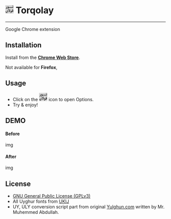 # <img src="icon.png" alt="Torqolay" width="26"> Torqolay
-------------------------------------
Google Chrome extension

## Installation

Install from the **[Chrome Web Store](https://chrome.google.com/webstore/)**.

Not available for **Firefox**,

## Usage

* Click on the <img src="icon.png" alt="Torqolay" width="26"> icon to open Options.
* Try & enjoy!

## DEMO

#### Before

img

#### After

img

## License
 * [GNU General Public License (GPLv3)](https://github.com/Oghouz/Torqolay/blob/master/LICENSE)
 * All Uyghur fonts from [UKIJ](http://www.ukij.org/fonts/) 
 * UY, ULY conversion script part from original [Yulghun.com](http://www.yulghun.com/) written by Mr. Muhemmed Abdullah.
 
